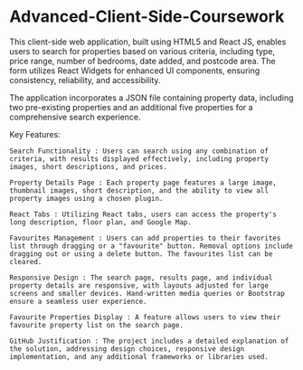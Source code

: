 # Advanced-Client-Side-Coursework
This client-side web application, built using HTML5 and React JS, enables users to search for properties based on various criteria, including type, price range, number of bedrooms, date added, and postcode area. The form utilizes React Widgets for enhanced UI components, ensuring consistency, reliability, and accessibility.

The application incorporates a JSON file containing property data, including two pre-existing properties and an additional five properties for a comprehensive search experience.

Key Features:

    Search Functionality : Users can search using any combination of criteria, with results displayed effectively, including property images, short descriptions, and prices.

    Property Details Page : Each property page features a large image, thumbnail images, short description, and the ability to view all property images using a chosen plugin.

    React Tabs : Utilizing React tabs, users can access the property's long description, floor plan, and Google Map.

    Favourites Management : Users can add properties to their favorites list through dragging or a "favourite" button. Removal options include dragging out or using a delete button. The favourites list can be cleared.

    Responsive Design : The search page, results page, and individual property details are responsive, with layouts adjusted for large screens and smaller devices. Hand-written media queries or Bootstrap ensure a seamless user experience.

    Favourite Properties Display : A feature allows users to view their favourite property list on the search page.

    GitHub Justification : The project includes a detailed explanation of the solution, addressing design choices, responsive design implementation, and any additional frameworks or libraries used.
